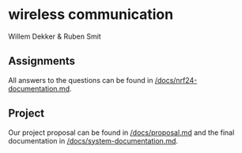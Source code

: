 # wireless communication

Willem Dekker & Ruben Smit

## Assignments

All answers to the questions can be found in [/docs/nrf24-documentation.md](/docs/nrf24-documentation.md).

## Project

Our project proposal can be found in [/docs/proposal.md](/docs/proposal.md) and the final documentation in [/docs/system-documentation.md](/docs/system-documentation.md).